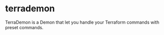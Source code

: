 # terrademon
TerraDemon is a Demon that let you handle your Terraform commands with preset commands.
